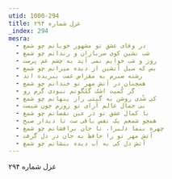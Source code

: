 ```yaml
---
utid: 1000-294
title: غزل شماره ۲۹۴
_index: 294
mesra:
  - در وفای عشق تو مشهور خوبانم چو شمع
  - شب نشین کوی سربازان و رندانم چو شمع
  - روز و شب خوابم نمی آید به چشم غم پرست
  - بس که سیل آتشین از دیده میرانم چو شمع
  - رشته صبرم به مقراض غمت ببریده اند
  - همچنان در آتش مهر تو خندانم چو شمع
  - گر کُمیت اشک گلگونم نبودی گرم رو
  - کی شُدی روشن به گیتی راز پنهانم چو شمع
  - بی جمال عالم آرای تو روزم چون شبست
  - با کمال عشق تو در عین نقصانم چو شمع
  - همچو شمعم یک نفس باقی ست تا دیدار صبح
  - چهره بنما دلبرا، تا جان برافشانم چو شمع
  - آتش مهر تو را حافظ به جان در دل گرفت
  - آتش دل کی به آب دیده بنشانم چو شمع
---
```

غزل شماره ۲۹۴
